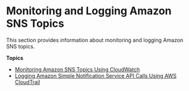 # Monitoring and Logging Amazon SNS Topics<a name="sns-monitoring-logging"></a>

This section provides information about monitoring and logging Amazon SNS topics\.

**Topics**
+ [Monitoring Amazon SNS Topics Using CloudWatch](sns-monitoring-using-cloudwatch.md)
+ [Logging Amazon Simple Notification Service API Calls Using AWS CloudTrail](sns-logging-using-cloudtrail.md)